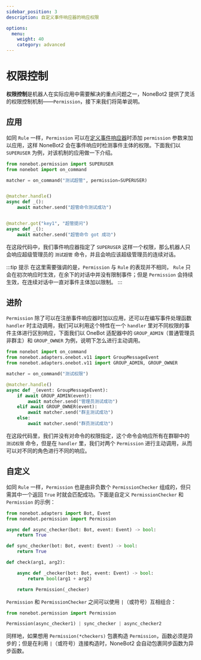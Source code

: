 ```yaml
---
sidebar_position: 3
description: 自定义事件响应器的响应权限

options:
  menu:
    weight: 40
    category: advanced
---
```


# 权限控制

**权限控制**是机器人在实际应用中需要解决的重点问题之一，NoneBot2 提供了灵活的权限控制机制——`Permission`，接下来我们将简单说明。

## 应用

如同 `Rule` 一样，`Permission` 可以在[定义事件响应器](../tutorial/plugin/create-matcher.md)时添加 `permission` 参数来加以应用，这样 NoneBot2 会在事件响应时检测事件主体的权限。下面我们以 `SUPERUSER` 为例，对该机制的应用做一下介绍。

```python
from nonebot.permission import SUPERUSER
from nonebot import on_command

matcher = on_command("测试超管", permission=SUPERUSER)


@matcher.handle()
async def _():
    await matcher.send("超管命令测试成功")


@matcher.got("key1", "超管提问")
async def _():
    await matcher.send("超管命令 got 成功")
```

在这段代码中，我们事件响应器指定了 `SUPERUSER` 这样一个权限，那么机器人只会响应超级管理员的 `测试超管` 命令，并且会响应该超级管理员的连续对话。

:::tip 提示
在这里需要强调的是，`Permission` 与 `Rule` 的表现并不相同， `Rule` 只会在初次响应时生效，在余下的对话中并没有限制事件；但是 `Permission` 会持续生效，在连续对话中一直对事件主体加以限制。
:::

## 进阶

`Permission` 除了可以在注册事件响应器时加以应用，还可以在编写事件处理函数 `handler` 时主动调用，我们可以利用这个特性在一个 `handler` 里对不同权限的事件主体进行区别响应，下面我们以 OneBot 适配器中的 `GROUP_ADMIN`（普通管理员非群主）和 `GROUP_OWNER` 为例，说明下怎么进行主动调用。

```python
from nonebot import on_command
from nonebot.adapters.onebot.v11 import GroupMessageEvent
from nonebot.adapters.onebot.v11 import GROUP_ADMIN, GROUP_OWNER

matcher = on_command("测试权限")

@matcher.handle()
async def _(event: GroupMessageEvent):
    if await GROUP_ADMIN(event):
        await matcher.send("管理员测试成功")
    elif await GROUP_OWNER(event):
        await matcher.send("群主测试成功")
    else:
        await matcher.send("群员测试成功")
```

在这段代码里，我们并没有对命令的权限指定，这个命令会响应所有在群聊中的 `测试权限` 命令，但是在 `handler` 里，我们对两个 `Permission` 进行主动调用，从而可以对不同的角色进行不同的响应。

## 自定义

如同 `Rule` 一样，`Permission` 也是由非负数个 `PermissionChecker` 组成的，但只需其中一个返回 `True` 时就会匹配成功。下面是自定义 `PermissionChecker` 和 `Permission` 的示例：

```python
from nonebot.adapters import Bot, Event
from nonebot.permission import Permission

async def async_checker(bot: Bot, event: Event) -> bool:
    return True

def sync_checker(bot: Bot, event: Event) -> bool:
    return True

def check(arg1, arg2):

    async def _checker(bot: Bot, event: Event) -> bool:
        return bool(arg1 + arg2)

    return Permission(_checker)
```

`Permission` 和 `PermissionChecker` 之间可以使用 `|`（或符号）互相组合：

```python
from nonebot.permission import Permission

Permission(async_checker1) | sync_checker | async_checker2
```

同样地，如果想用 `Permission(*checkers)` 包裹构造 `Permission`，函数必须是异步的；但是在利用 `|`（或符号）连接构造时，NoneBot2 会自动包裹同步函数为异步函数。
